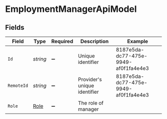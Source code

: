 # EmploymentManagerApiModel


## Fields

| Field                                   | Type                                    | Required                                | Description                             | Example                                 |
| --------------------------------------- | --------------------------------------- | --------------------------------------- | --------------------------------------- | --------------------------------------- |
| `Id`                                    | *string*                                | :heavy_minus_sign:                      | Unique identifier                       | 8187e5da-dc77-475e-9949-af0f1fa4e4e3    |
| `RemoteId`                              | *string*                                | :heavy_minus_sign:                      | Provider's unique identifier            | 8187e5da-dc77-475e-9949-af0f1fa4e4e3    |
| `Role`                                  | [Role](../../Models/Components/Role.md) | :heavy_minus_sign:                      | The role of manager                     |                                         |